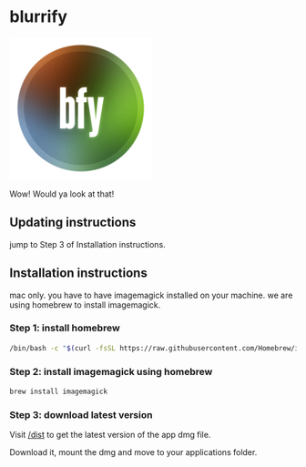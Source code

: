 # blurrify

<img src="build/blurrify-icon.png" height="250" width="250" alt="Blurrify logo" />

Wow! Would ya look at that!

## Updating instructions

jump to Step 3 of Installation instructions.

## Installation instructions

mac only. you have to have imagemagick installed on your machine. we are using homebrew to install imagemagick.

### Step 1: install homebrew

```sh
/bin/bash -c "$(curl -fsSL https://raw.githubusercontent.com/Homebrew/install/master/install.sh)"
```

### Step 2: install imagemagick using homebrew

```sh
brew install imagemagick
```

### Step 3: download latest version

Visit [/dist](https://github.com/jake-tock/blurrify/tree/main/dist/mac) to get the latest version of the app dmg file.

Download it, mount the dmg and move to your applications folder.
